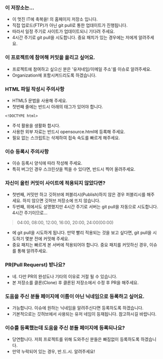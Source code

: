 ### 이 저장소는...

- 이 멋진 IT에 축복을! 의 홈페이지 저장소 입니다.
- 직접 업로드(FTP)가 아닌 git pull로 통한 업데이트가 진행됩니다.
- 따라서 일정 주기로 사이트가 업데이트되니 기다려 주세요.
- 4시간 주기로 git pull을 시도합니다. 중요 패치가 있는 경우에는 저에게 알려주세요.

### 이 프로젝트에 참여해 커밋을 올리고 싶어요.
- 프로젝트에 참여하고 싶으신 분은 '유저네임/이메일 주소'를 이슈로 알려주세요.
- Organization에 포함시켜드리도록 하겠습니다.

### HTML 파일 작성시 주의사항
- HTML5 문법을 사용해 주세요.
- 첫번째 줄에는 반드시 아래의 태그가 있어야 합니다.
~~~
<!DOCTYPE html>
~~~
- 주석 활용을 생활화 합시다.
- 사용한 외부 자료는 반드시 opensource.html에 등록해 주세요.
- 필요 없는 스크립트는 삭제하여 접속 속도를 빠르게 해주세요.

### 이슈 등록시 주의사항
- 이슈 등록시 양식에 따라 작성해 주세요.
- 특히 버그인 경우 스크린샷을 찍을 수 있다면, 반드시 찍어 올려주세요.

### 자신이 올린 커밋이 사이트에 적용되지 않았다면?
- 첫번째, 커밋만 하고 깃허브에 퍼블리시(Publish)하지 않은 경우 퍼블리시를 해주세요. 하지 않으면 깃허브 저장소에 뜨지 않습니다.
- 두번째, 위에서도 설명했지만 4시간 주기로 서버는 git pull을 자동으로 시도합니다. 4시간 주기이므로...
> 04:00, 08:00, 12:00, 16:00, 20:00, 24:00(00:00)
- 에 git pull을 시도하게 됩니다. 만약 빨리 적용되는 것을 보고 싶다면, git pull을 시도하기 몇분 전에 커밋해 주세요.
- 중요 패치는 빠르게 본 서버에 적용되어야 합니다. 중요 패치를 커밋하신 경우, 이슈를 통해 알려주세요.

### PR(Pull Requerst) 받나요?
- 네. 다만 PR의 완성도나 기타의 이유로 거절 될 수 있습니다.
- 본 저장소를 클론(Clone) 후 클론된 저장소에서 수정 후 PR을 해주세요.

### 도움을 주신 분들 페이지에 이름이 아닌 닉네임으로 등록하고 싶어요.
- 가능합니다. 이슈에 원하는 닉네임을 알려주신다면 등록하도록 하겠습니다.
- 기본적으로는 깃허브에서 사용되는 유저 네임이 등재됩니다. 참고하시길 바랍니다.

### 이슈를 등록했는데 도움을 주신 분들 페이지에 등록되나요?
- 당연합니다. 저희 프로젝트를 위해 도와주신 분들은 빠짐없이 등록하도록 하겠습니다.
- 만약 누락되어 있는 경우, 반.드.시. 알려주세요!